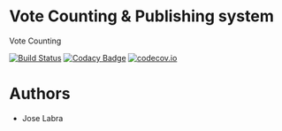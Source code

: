 # Vote Counting & Publishing system

Vote Counting

[![Build Status](https://travis-ci.org/Arquisoft/VoteCounting_1a.svg?branch=master)](https://travis-ci.org/Arquisoft/VoteCounting_1a)
[![Codacy Badge](https://api.codacy.com/project/badge/grade/e97dbcfca9444506b436ed3afa5a82e9)](https://www.codacy.com/app/jelabra/VoteCounting_1a)
[![codecov.io](https://codecov.io/github/Arquisoft/VoteCounting_1a/coverage.svg?branch=master)](https://codecov.io/github/Arquisoft/VoteCounting_1a?branch=master)


# Authors

* Jose Labra




